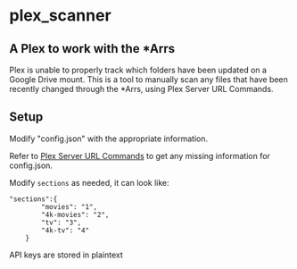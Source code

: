 # plex_scanner

## A Plex to work with the *Arrs 

Plex is unable to properly track which folders have been updated on a Google Drive mount. This is a tool to manually scan any files that have been recently changed through the *Arrs, using Plex Server URL Commands.

## Setup

Modify "config.json" with the appropriate information. 

Refer to [Plex Server URL Commands](https://support.plex.tv/articles/201638786-plex-media-server-url-commands/) to get any missing information for config.json.

Modify `sections` as needed, it can look like:

```    
"sections":{
        "movies": "1",
        "4k-movies": "2",
        "tv": "3",
        "4k-tv": "4"
    }
```

API keys are stored in plaintext
